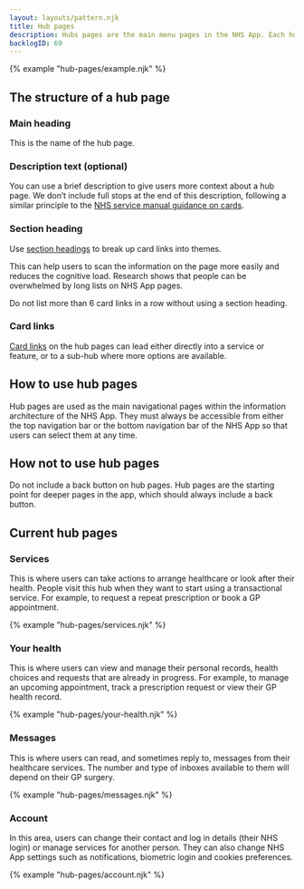 ```yaml
---
layout: layouts/pattern.njk
title: Hub pages
description: Hubs pages are the main menu pages in the NHS App. Each hub page contains a group of related links.
backlogID: 69
---
```


{% example "hub-pages/example.njk" %}

## The structure of a hub page

### Main heading

This is the name of the hub page.

### Description text (optional)

You can use a brief description to give users more context about a hub page. We don’t include full stops at the end of this description, following a similar principle to the [NHS service manual guidance on cards](https://service-manual.nhs.uk/content/formatting-and-punctuation#full-stops).

### Section heading

Use [section headings](/components/section-heading) to break up card links into themes.

This can help users to scan the information on the page more easily and reduces the cognitive load. Research shows that people can be overwhelmed by long lists on NHS App pages.

Do not list more than 6 card links in a row without using a section heading.

### Card links

[Card links](/components/card-links) on the hub pages can lead either directly into a service or feature, or to a sub-hub where more options are available.

## How to use hub pages

Hub pages are used as the main navigational pages within the information architecture of the NHS App. They must always be accessible from either the top navigation bar or the bottom navigation bar of the NHS App so that users can select them at any time.

## How not to use hub pages

Do not include a back button on hub pages. Hub pages are the starting point for deeper pages in the app, which should always include a back button.

## Current hub pages

### Services

This is where users can take actions to arrange healthcare or look after their health. People visit this hub when they want to start using a transactional service. For example, to request a repeat prescription or book a GP appointment.

{% example "hub-pages/services.njk" %}

### Your health

This is where users can view and manage their personal records, health choices and requests that are already in progress. For example, to manage an upcoming appointment, track a prescription request or view their GP health record.

{% example "hub-pages/your-health.njk" %}

### Messages

This is where users can read, and sometimes reply to, messages from their healthcare services. The number and type of inboxes available to them will depend on their GP surgery.

{% example "hub-pages/messages.njk" %}

### Account

In this area, users can change their contact and log in details (their NHS login) or manage services for another person. They can also change NHS App settings such as notifications, biometric login and cookies preferences.

{% example "hub-pages/account.njk" %}
